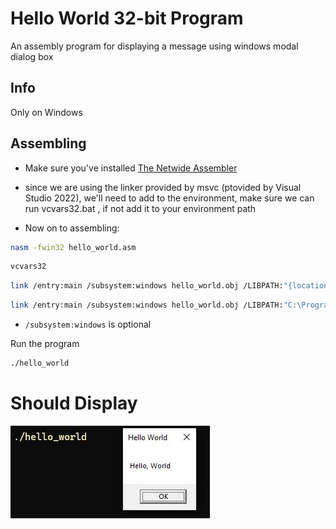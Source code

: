 # Hello World 32-bit Program
An assembly program for displaying a message using windows modal dialog box

## Info

Only on Windows

## Assembling

* Make sure you've installed [The Netwide Assembler](https://www.nasm.us)
* since we are using the linker provided by msvc (ptovided by Visual Studio 2022), we'll need to add to the environment, make sure we can run vcvars32.bat , if not add it to your environment path

* Now on to assembling:

```bash
nasm -fwin32 hello_world.asm
```

```bash
vcvars32
```

```bash
link /entry:main /subsystem:windows hello_world.obj /LIBPATH:"{location of 32-bit user32.lib}" /LIBPATH:"{location of 32-bit kernel32.lib}" user32.lib kernel32.lib
```

```bash
link /entry:main /subsystem:windows hello_world.obj /LIBPATH:"C:\Program Files (x86)\Windows Kits\10\Lib\10.0.22621.0\um\x86" /LIBPATH:"C:\Program Files (x86)\Windows Kits\10\Lib\10.0.22621.0\um\x86" user32.lib kernel32.lib
```

* `/subsystem:windows` is optional

Run the program

```bash
./hello_world
```

# Should Display
![Image](/src/hello_world_messagebox/win32/images/hello_world.JPG "Hello World")